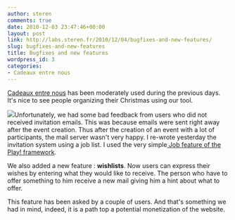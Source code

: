 ```yaml
---
author: steren
comments: true
date: 2010-12-03 23:47:46+00:00
layout: post
link: http://labs.steren.fr/2010/12/04/bugfixes-and-new-features/
slug: bugfixes-and-new-features
title: Bugfixes and new features
wordpress_id: 3
categories:
- Cadeaux entre nous
---
```


[Cadeaux entre nous](http://www.cadeaux-entre-nous.fr/) has been moderately used during the previous days. It's nice to see people organizing their Christmas using our tool.

![](http://sterenlabs.files.wordpress.com/2010/12/internet-mail.png)Unfortunately, we had some bad feedback from users who did not received invitation emails. This was because emails were sent right away after the event creation. Thus after the creation of an event with a lot of participants, the mail server wasn't very happy.
I re-wrote yesterday the invitation system using a job list. I used the very simple[ Job feature of the Play! framework](http://www.playframework.org/documentation/1.1/jobs).

We also added a new feature : **wishlists**. Now users can express their wishes by entering what they would like to receive. The person who have to offer something to him receive a new mail giving him a hint about what to offer.

This feature has been asked by a couple of users. And that's something we had in mind, indeed, it is a path top a potential monetization of the website.
